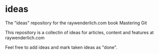 # ideas
The "ideas" repository for the raywenderlich.com book Mastering Git

This repository is a collectin of ideas for articles, content and features at raywenderlich.com

Feel free to add ideas and mark taken ideas as "done".
